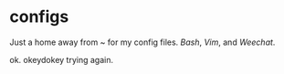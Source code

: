 # configs

Just a home away from ~ for my config files. _Bash_, _Vim_, and _Weechat_.

ok.  okeydokey trying again.
